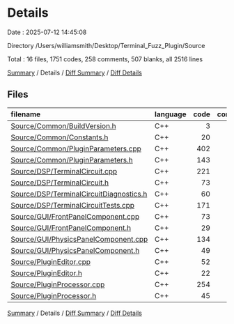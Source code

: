 # Details

Date : 2025-07-12 14:45:08

Directory /Users/williamsmith/Desktop/Terminal_Fuzz_Plugin/Source

Total : 16 files,  1751 codes, 258 comments, 507 blanks, all 2516 lines

[Summary](results.md) / Details / [Diff Summary](diff.md) / [Diff Details](diff-details.md)

## Files
| filename | language | code | comment | blank | total |
| :--- | :--- | ---: | ---: | ---: | ---: |
| [Source/Common/BuildVersion.h](/Source/Common/BuildVersion.h) | C++ | 3 | 2 | 2 | 7 |
| [Source/Common/Constants.h](/Source/Common/Constants.h) | C++ | 20 | 6 | 9 | 35 |
| [Source/Common/PluginParameters.cpp](/Source/Common/PluginParameters.cpp) | C++ | 402 | 20 | 114 | 536 |
| [Source/Common/PluginParameters.h](/Source/Common/PluginParameters.h) | C++ | 143 | 32 | 33 | 208 |
| [Source/DSP/TerminalCircuit.cpp](/Source/DSP/TerminalCircuit.cpp) | C++ | 221 | 19 | 69 | 309 |
| [Source/DSP/TerminalCircuit.h](/Source/DSP/TerminalCircuit.h) | C++ | 73 | 7 | 19 | 99 |
| [Source/DSP/TerminalCircuitDiagnostics.h](/Source/DSP/TerminalCircuitDiagnostics.h) | C++ | 60 | 7 | 16 | 83 |
| [Source/DSP/TerminalCircuitTests.cpp](/Source/DSP/TerminalCircuitTests.cpp) | C++ | 171 | 17 | 58 | 246 |
| [Source/GUI/FrontPanelComponent.cpp](/Source/GUI/FrontPanelComponent.cpp) | C++ | 73 | 14 | 19 | 106 |
| [Source/GUI/FrontPanelComponent.h](/Source/GUI/FrontPanelComponent.h) | C++ | 29 | 19 | 11 | 59 |
| [Source/GUI/PhysicsPanelComponent.cpp](/Source/GUI/PhysicsPanelComponent.cpp) | C++ | 134 | 28 | 41 | 203 |
| [Source/GUI/PhysicsPanelComponent.h](/Source/GUI/PhysicsPanelComponent.h) | C++ | 49 | 12 | 14 | 75 |
| [Source/PluginEditor.cpp](/Source/PluginEditor.cpp) | C++ | 52 | 13 | 19 | 84 |
| [Source/PluginEditor.h](/Source/PluginEditor.h) | C++ | 22 | 15 | 11 | 48 |
| [Source/PluginProcessor.cpp](/Source/PluginProcessor.cpp) | C++ | 254 | 21 | 53 | 328 |
| [Source/PluginProcessor.h](/Source/PluginProcessor.h) | C++ | 45 | 26 | 19 | 90 |

[Summary](results.md) / Details / [Diff Summary](diff.md) / [Diff Details](diff-details.md)